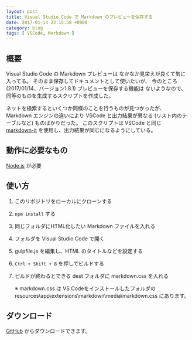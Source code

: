 ```yaml
---
layout: post
title: Visual Studio Code で Markdown のプレビューを保存する
date: 2017-01-14 22:15:58 +0900
category: blog
tags: [ VSCode, Markdown ]
---
```


## 概要

Visual Studio Code の Markdown プレビューは
なかなか見栄えが良くて気に入ってる。
そのまま保存してドキュメントとして使いたいが、
今のところ (2017/01/14、バージョン1.8.1) プレビューを保存する機能は
ないようなので、同等のものを生成するスクリプトを作成した。

ネットを検索するといくつか同様のことを行うものが見つかったが、
Markdown エンジンの違いにより VSCode と出力結果が異なる
(リスト内のテーブルなど)
ものばかりだった。
このスクリプトは VSCode と同じ
[markdown-it](https://github.com/markdown-it/markdown-it)
を使用し、出力結果が同じになるようにしている。

## 動作に必要なもの

[Node.js](https://nodejs.org/ja/) が必要

## 使い方

1.  このリポジトリをローカルにクローンする
1.  `npm install` する
1.  同じフォルダにHTML化したい Markdown ファイルを入れる
1.  フォルダを Visual Studio Code で開く
1.  gulpfile.js を編集し、HTML のタイトルなどを設定する
1.  `Ctrl + Shift + B` を押してビルドする
1.  ビルドが終わるとできる dest フォルダに markdown.css を入れる

    ※ markdown.css は
    VS Codeをインストールしたフォルダの
    resources\app\extensions\markdown\media\markdown.css
    にあります。

## ダウンロード

[GitHub](https://github.com/saasan/save-vscode-markdown-preview)
からダウンロードできます。
